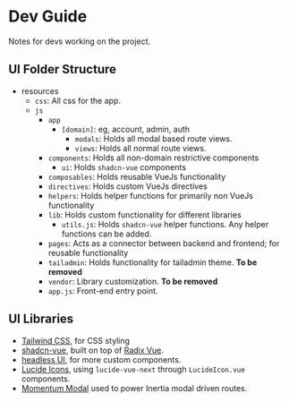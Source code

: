 # Dev Guide

Notes for devs working on the project.

## UI Folder Structure

- resources
  - `css`: All css for the app.
  - `js`
    - `app`
      - `[domain]`: eg, account, admin, auth
        - `modals`: Holds all modal based route views.
        - `views`: Holds all normal route views.
    - `components`: Holds all non-domain restrictive components
      - `ui`: Holds `shadcn-vue` components
    - `composables`: Holds reusable VueJs functionality
    - `directives`: Holds custom VueJs directives
    - `helpers`: Holds helper functions for primarily non VueJs functionality
    - `lib`: Holds custom functionality for different libraries
      - `utils.js`: Holds `shadcn-vue` helper functions. Any helper functions can be added.
    - `pages`: Acts as a connector between backend and frontend; for reusable functionality
    - `tailadmin`: Holds functionality for tailadmin theme. **To be removed**
    - `vendor`: Library customization. **To be removed**
    - `app.js`: Front-end entry point.

## UI Libraries

- [Tailwind CSS](https://tailwindcss.com/), for CSS styling
- [shadcn-vue](https://www.shadcn-vue.com/), built on top of [Radix Vue](https://www.radix-vue.com/).
- [headless UI](https://headlessui.com/), for more custom components.
- [Lucide Icons](https://lucide.dev/), using `lucide-vue-next` through `LucideIcon.vue` components.
- [Momentum Modal](https://github.com/lepikhinb/momentum-modal) used to power Inertia modal driven routes.
